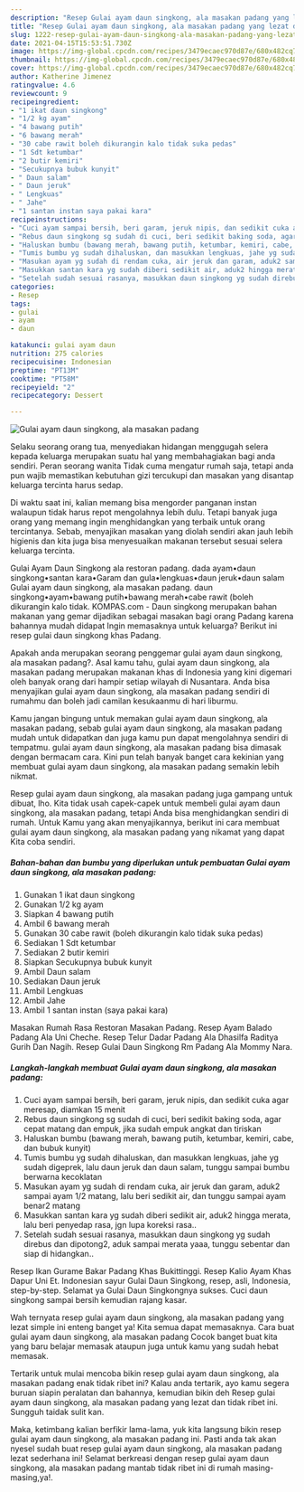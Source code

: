 ```yaml
---
description: "Resep Gulai ayam daun singkong, ala masakan padang yang lezat dan Mudah Dibuat"
title: "Resep Gulai ayam daun singkong, ala masakan padang yang lezat dan Mudah Dibuat"
slug: 1222-resep-gulai-ayam-daun-singkong-ala-masakan-padang-yang-lezat-dan-mudah-dibuat
date: 2021-04-15T15:53:51.730Z
image: https://img-global.cpcdn.com/recipes/3479ecaec970d87e/680x482cq70/gulai-ayam-daun-singkong-ala-masakan-padang-foto-resep-utama.jpg
thumbnail: https://img-global.cpcdn.com/recipes/3479ecaec970d87e/680x482cq70/gulai-ayam-daun-singkong-ala-masakan-padang-foto-resep-utama.jpg
cover: https://img-global.cpcdn.com/recipes/3479ecaec970d87e/680x482cq70/gulai-ayam-daun-singkong-ala-masakan-padang-foto-resep-utama.jpg
author: Katherine Jimenez
ratingvalue: 4.6
reviewcount: 9
recipeingredient:
- "1 ikat daun singkong"
- "1/2 kg ayam"
- "4 bawang putih"
- "6 bawang merah"
- "30 cabe rawit boleh dikurangin kalo tidak suka pedas"
- "1 Sdt ketumbar"
- "2 butir kemiri"
- "Secukupnya bubuk kunyit"
- " Daun salam"
- " Daun jeruk"
- " Lengkuas"
- " Jahe"
- "1 santan instan saya pakai kara"
recipeinstructions:
- "Cuci ayam sampai bersih, beri garam, jeruk nipis, dan sedikit cuka agar meresap, diamkan 15 menit"
- "Rebus daun singkong sg sudah di cuci, beri sedikit baking soda, agar cepat matang dan empuk, jika sudah empuk angkat dan tiriskan"
- "Haluskan bumbu (bawang merah, bawang putih, ketumbar, kemiri, cabe, dan bubuk kunyit)"
- "Tumis bumbu yg sudah dihaluskan, dan masukkan lengkuas, jahe yg sudah digeprek, lalu daun jeruk dan daun salam, tunggu sampai bumbu berwarna kecoklatan"
- "Masukan ayam yg sudah di rendam cuka, air jeruk dan garam, aduk2 sampai ayam 1/2 matang, lalu beri sedikit air, dan tunggu sampai ayam benar2 matang"
- "Masukkan santan kara yg sudah diberi sedikit air, aduk2 hingga merata, lalu beri penyedap rasa, jgn lupa koreksi rasa.."
- "Setelah sudah sesuai rasanya, masukkan daun singkong yg sudah direbus dan dipotong2, aduk sampai merata yaaa, tunggu sebentar dan siap di hidangkan.."
categories:
- Resep
tags:
- gulai
- ayam
- daun

katakunci: gulai ayam daun 
nutrition: 275 calories
recipecuisine: Indonesian
preptime: "PT13M"
cooktime: "PT58M"
recipeyield: "2"
recipecategory: Dessert

---
```



![Gulai ayam daun singkong, ala masakan padang](https://img-global.cpcdn.com/recipes/3479ecaec970d87e/680x482cq70/gulai-ayam-daun-singkong-ala-masakan-padang-foto-resep-utama.jpg)

Selaku seorang orang tua, menyediakan hidangan menggugah selera kepada keluarga merupakan suatu hal yang membahagiakan bagi anda sendiri. Peran seorang  wanita Tidak cuma mengatur rumah saja, tetapi anda pun wajib memastikan kebutuhan gizi tercukupi dan masakan yang disantap keluarga tercinta harus sedap.

Di waktu  saat ini, kalian memang bisa mengorder panganan instan walaupun tidak harus repot mengolahnya lebih dulu. Tetapi banyak juga orang yang memang ingin menghidangkan yang terbaik untuk orang tercintanya. Sebab, menyajikan masakan yang diolah sendiri akan jauh lebih higienis dan kita juga bisa menyesuaikan makanan tersebut sesuai selera keluarga tercinta. 

Gulai Ayam Daun Singkong ala restoran padang. dada ayam•daun singkong•santan kara•Garam dan gula•lengkuas•daun jeruk•daun salam Gulai ayam daun singkong, ala masakan padang. daun singkong•ayam•bawang putih•bawang merah•cabe rawit (boleh dikurangin kalo tidak. KOMPAS.com - Daun singkong merupakan bahan makanan yang gemar dijadikan sebagai masakan bagi orang Padang karena bahannya mudah didapat Ingin memasaknya untuk keluarga? Berikut ini resep gulai daun singkong khas Padang.

Apakah anda merupakan seorang penggemar gulai ayam daun singkong, ala masakan padang?. Asal kamu tahu, gulai ayam daun singkong, ala masakan padang merupakan makanan khas di Indonesia yang kini digemari oleh banyak orang dari hampir setiap wilayah di Nusantara. Anda bisa menyajikan gulai ayam daun singkong, ala masakan padang sendiri di rumahmu dan boleh jadi camilan kesukaanmu di hari liburmu.

Kamu jangan bingung untuk memakan gulai ayam daun singkong, ala masakan padang, sebab gulai ayam daun singkong, ala masakan padang mudah untuk didapatkan dan juga kamu pun dapat mengolahnya sendiri di tempatmu. gulai ayam daun singkong, ala masakan padang bisa dimasak dengan bermacam cara. Kini pun telah banyak banget cara kekinian yang membuat gulai ayam daun singkong, ala masakan padang semakin lebih nikmat.

Resep gulai ayam daun singkong, ala masakan padang juga gampang untuk dibuat, lho. Kita tidak usah capek-capek untuk membeli gulai ayam daun singkong, ala masakan padang, tetapi Anda bisa menghidangkan sendiri di rumah. Untuk Kamu yang akan menyajikannya, berikut ini cara membuat gulai ayam daun singkong, ala masakan padang yang nikamat yang dapat Kita coba sendiri.

<!--inarticleads1-->

##### Bahan-bahan dan bumbu yang diperlukan untuk pembuatan Gulai ayam daun singkong, ala masakan padang:

1. Gunakan 1 ikat daun singkong
1. Gunakan 1/2 kg ayam
1. Siapkan 4 bawang putih
1. Ambil 6 bawang merah
1. Gunakan 30 cabe rawit (boleh dikurangin kalo tidak suka pedas)
1. Sediakan 1 Sdt ketumbar
1. Sediakan 2 butir kemiri
1. Siapkan Secukupnya bubuk kunyit
1. Ambil  Daun salam
1. Sediakan  Daun jeruk
1. Ambil  Lengkuas
1. Ambil  Jahe
1. Ambil 1 santan instan (saya pakai kara)


Masakan Rumah Rasa Restoran Masakan Padang. Resep Ayam Balado Padang Ala Uni Cheche. Resep Telur Dadar Padang Ala Dhasilfa Raditya Gurih Dan Nagih. Resep Gulai Daun Singkong Rm Padang Ala Mommy Nara. 

<!--inarticleads2-->

##### Langkah-langkah membuat Gulai ayam daun singkong, ala masakan padang:

1. Cuci ayam sampai bersih, beri garam, jeruk nipis, dan sedikit cuka agar meresap, diamkan 15 menit
1. Rebus daun singkong sg sudah di cuci, beri sedikit baking soda, agar cepat matang dan empuk, jika sudah empuk angkat dan tiriskan
1. Haluskan bumbu (bawang merah, bawang putih, ketumbar, kemiri, cabe, dan bubuk kunyit)
1. Tumis bumbu yg sudah dihaluskan, dan masukkan lengkuas, jahe yg sudah digeprek, lalu daun jeruk dan daun salam, tunggu sampai bumbu berwarna kecoklatan
1. Masukan ayam yg sudah di rendam cuka, air jeruk dan garam, aduk2 sampai ayam 1/2 matang, lalu beri sedikit air, dan tunggu sampai ayam benar2 matang
1. Masukkan santan kara yg sudah diberi sedikit air, aduk2 hingga merata, lalu beri penyedap rasa, jgn lupa koreksi rasa..
1. Setelah sudah sesuai rasanya, masukkan daun singkong yg sudah direbus dan dipotong2, aduk sampai merata yaaa, tunggu sebentar dan siap di hidangkan..


Resep Ikan Gurame Bakar Padang Khas Bukittinggi. Resep Kalio Ayam Khas Dapur Uni Et. Indonesian sayur Gulai Daun Singkong, resep, asli, Indonesia, step-by-step. Selamat ya Gulai Daun Singkongnya sukses. Cuci daun singkong sampai bersih kemudian rajang kasar. 

Wah ternyata resep gulai ayam daun singkong, ala masakan padang yang lezat simple ini enteng banget ya! Kita semua dapat memasaknya. Cara buat gulai ayam daun singkong, ala masakan padang Cocok banget buat kita yang baru belajar memasak ataupun juga untuk kamu yang sudah hebat memasak.

Tertarik untuk mulai mencoba bikin resep gulai ayam daun singkong, ala masakan padang enak tidak ribet ini? Kalau anda tertarik, ayo kamu segera buruan siapin peralatan dan bahannya, kemudian bikin deh Resep gulai ayam daun singkong, ala masakan padang yang lezat dan tidak ribet ini. Sungguh taidak sulit kan. 

Maka, ketimbang kalian berfikir lama-lama, yuk kita langsung bikin resep gulai ayam daun singkong, ala masakan padang ini. Pasti anda tak akan nyesel sudah buat resep gulai ayam daun singkong, ala masakan padang lezat sederhana ini! Selamat berkreasi dengan resep gulai ayam daun singkong, ala masakan padang mantab tidak ribet ini di rumah masing-masing,ya!.

